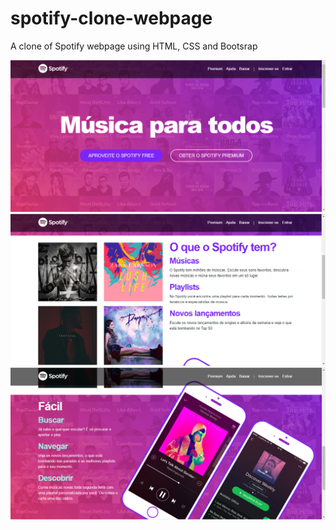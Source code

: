 # spotify-clone-webpage
A clone of Spotify webpage using HTML, CSS and Bootsrap

<img src="/img/printscreen1.PNG">
<img src="/img/printscreen2.PNG">
<img src="/img/printscreen3.PNG">
<img src="/img/printscreen4.PNG>
